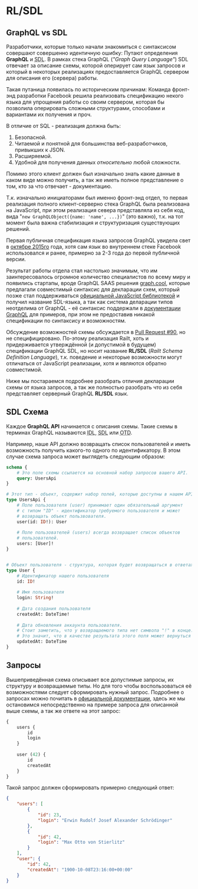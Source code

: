 # RL/SDL

## GraphQL vs SDL

Разработчики, которые только начали знакомиться с синтаксисом 
совершают совершенно идентичную ошибку: Путают определения 
**GraphQL** и <abbr title="Schema Definition Language">SDL</abbr>. 
В рамках стека GraphQL (_"Graph Query Language"_) 
SDL отвечает за описание схемы, которой оперирует сам язык запросов и который
в некоторых реализациях предоставляется GraphQL сервером для описания его (сервера) работы.

Такая путаница появилась по историческим причинам: Команда фронт-энд разработки Facebook
решила реализовать спецификацию некого языка для упрощения работы со своим сервером,
которая бы позволила оперировать сложными структурами, способами и вариантами их получения 
и проч. 

В отличие от SQL - реализация должна быть:
1) Безопасной.
2) Читаемой и понятной для большинства веб-разработчиков, привыкших к JSON.
3) Расширяемой.
4) Удобной для получения данных _относительно_ любой сложности.

Помимо этого клиент должен был изначально знать какие данные в каком виде можно 
получить, а так же иметь полное представление о том, 
кто за что отвечает - документацию.

Т.к. изначально инициаторами был именно фронт-энд отдел, то первая реализация полного 
клиент-серверно стека GraphQL была реализована на JavaScript, при этом реализация
севера представляла из себя код, вида "`new GraphQLObject({name: 'name', ...})`" (это важно), 
т.к. на тот момент была важна стабилизация и структуризация существующих решений. 

Первая публичная спецификация языка запросов GraphQL увидела свет в 
[октябре 2015го](http://facebook.github.io/graphql/October2015/) года, 
хотя сам язык во внутреннем стеке Facebook использовался и ранее,
примерно за 2-3 года до первой публичной версии.

Результат работы отдела стал настолько значимым, что им заинтересовалось огромное 
количество специалистов по всему миру и появились стартапы, вроде GraphQL SAAS решения 
[graph.cool](https://www.graph.cool/docs/reference/schema/overview-ahwoh2fohj/), которые
предлагали совместимый синтаксис для декларации схем, который позже стал поддерживаться 
[официальной JavaScript библиотекой](https://github.com/graphql/graphql-js) и получил 
название SDL-языка, а так как система деларации типов неотделима от GraphQL - 
её синтаксис поддержали в [документации GraphQL](http://graphql.org/) для примеров, 
при этом не предоставив никакой спецификации по синтаксису и возможностям. 

Обсуждение возможностей схемы обсуждается в
[Pull Request #90](https://github.com/facebook/graphql/pull/90), но 
не специфицировано. По-этому реализация Railt, хоть и придерживается 
утверждённой (и допустимой в будущем) спецификации GraphQL SDL, но носит название 
**RL/SDL** (_Railt Schema Definition Language_), т.к. поведение и некоторые возможности 
могут отличаться от JavaScript реализации, хотя и являются обратно совместимой.

Ниже мы постараемся подробнее разобрать отличия декларации схемы от языка запросов, 
а так же полностью разобрать что из себя представляет серверный GraphQL **RL/SDL** язык.  

## SDL Схема

Каждое **GraphQL API** начинается с описания схемы. 
Такие схемы в терминах GraphQL называются 
<abbr title="Interface Definition Language">IDL</abbr>, 
<abbr title="Schema Definition Language">SDL</abbr> или 
<abbr title="Object Type Definition">OTD</abbr>.

Например, наше API должно возвращать 
список пользователей и иметь возможность получить какого-то одного 
по идентификатору. В этом случае схема запроса может выглядеть следующим образом:  

```graphql
schema {
    # Это поле схемы ссылается на основной набор запросов вашего API.
    query: UsersApi
}

# Этот тип - объект, содержит набор полей, которые доступны в нашем API.
type UsersApi {
    # Поле пользователя (user) принимает один обязательный аргумент 
    # с типом "ID" - идентификатор требуемого пользователя и может 
    # возвращать объект пользвователя. 
    user(id: ID!): User
    
    # Поле пользователей (users) всегда возвращает список объектов 
    # пользователей.
    users: [User]!
}


# Объект пользователя - структура, которая будет возвращаться в ответах. 
type User {
    # Идентификатор нашего пользователя
    id: ID!
    
    # Имя пользователя
    login: String!
    
    # Дата создания пользователя
    createdAt: DateTime!
    
    # Дата обновления аккаунта пользователя.
    # Стоит заметить, что у возвращаемого типа нет символа "!" в конце.
    # Это значит, что в качестве результата этого поля может вернуться null.
    updatedAt: DateTime
}
```

## Запросы

Вышеприведённая схема описывает все допустимые запросы, их структуру 
и возвращаемые типы. Но для того чтобы воспользоваться её возможностями
следует сформировать нужный запрос. Подробнее о запросах можно 
почитать в [официальной документации](http://graphql.org/learn/queries/), 
здесь же мы остановимся непосредственно на примере запроса для описанной 
выше схемы, а так же ответе на этот запрос:

```graphql
{
    users {
        id
        login
    }
    
    user (42) {
        id
        createdAt
    }
}
``` 
 
Такой запрос должен сформировать примерно следующий ответ:

```json
{
    "users": [
        {
            "id": 23,
            "login": "Erwin Rudolf Josef Alexander Schrödinger"
        },
        {
            "id": 42,
            "login": "Max Otto von Stierlitz"
        }
    ],
    "user": {
        "id": 42,
        "createdAt": "1900-10-08T23:16:00+00:00"
    }
}
```


